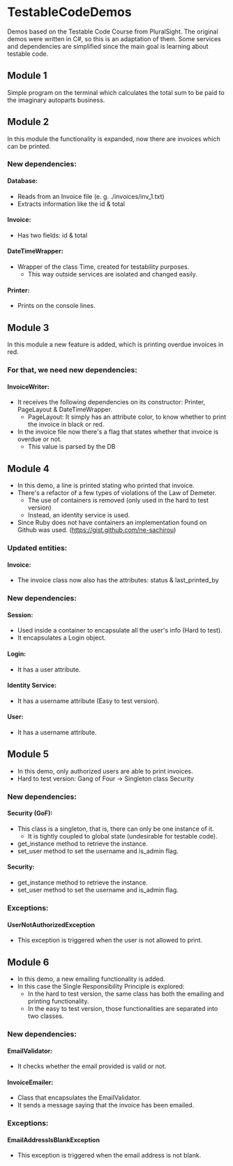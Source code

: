 # TestableCodeDemos
Demos based on the Testable Code Course from PluralSight.
The original demos were written in C#, so this is an adaptation of them.
Some services and dependencies are simplified since the main goal is learning about testable code.
## Module 1
Simple program on the terminal which calculates the total sum to be paid to the imaginary autoparts business.
## Module 2
In this module the functionality is expanded, now there are invoices which can be printed.
### New dependencies:
#### Database: 
* Reads from an Invoice file (e. g. ./invoices/inv_1.txt) 
* Extracts information like the id & total
#### Invoice: 
* Has two fields: id & total
#### DateTimeWrapper:
* Wrapper of the class Time, created for testability purposes.
  * This way outside services are isolated and changed easily.
#### Printer:
* Prints on the console lines.
## Module 3
In this module a new feature is added, which is printing overdue invoices in red.
### For that, we need new dependencies:
#### InvoiceWriter:
* It receives the following dependencies on its constructor: Printer, PageLayout & DateTimeWrapper.
  * PageLayout: It simply has an attribute color, to know whether to print the invoice in black or red.
* In the invoice file now there's a flag that states whether that invoice is overdue or not.
  * This value is parsed by the DB
## Module 4
* In this demo, a line is printed stating who printed that invoice.
* There's a refactor of a few types of violations of the Law of Demeter.
  * The use of containers is removed (only used in the hard to test version)
  * Instead, an identity service is used.
* Since Ruby does not have containers an implementation found on Github was used. (https://gist.github.com/ne-sachirou)
### Updated entities:
#### Invoice:
* The invoice class now also has the attributes: status & last_printed_by
### New dependencies:
#### Session:
* Used inside a container to encapsulate all the user's info (Hard to test).
* It encapsulates a Login object.
#### Login:
* It has a user attribute.
#### Identity Service:
* It has a username attribute (Easy to test version).
#### User:
* It has a username attribute.
## Module 5
* In this demo, only authorized users are able to print invoices.
* Hard to test version: Gang of Four -> Singleton class Security 
### New dependencies:
#### Security (GoF):
* This class is a singleton, that is, there can only be one instance of it.
  * It is tightly coupled to global state (undesirable for testable code).
* get_instance method to retrieve the instance.
* set_user method to set the username and is_admin flag.
#### Security:
* get_instance method to retrieve the instance.
* set_user method to set the username and is_admin flag.
### Exceptions:
#### UserNotAuthorizedException
* This exception is triggered when the user is not allowed to print.
## Module 6
* In this demo, a new emailing functionality is added.
* In this case the Single Responsibility Principle is explored:
  * In the hard to test version, the same class has both the emailing and printing functionality.
  * In the easy to test version, those functionalities are separated into two classes.
### New dependencies:
#### EmailValidator:
* It checks whether the email provided is valid or not.
#### InvoiceEmailer:
* Class that encapsulates the EmailValidator.
* It sends a message saying that the invoice has been emailed.
### Exceptions:
#### EmailAddressIsBlankException
* This exception is triggered when the email address is not blank.
